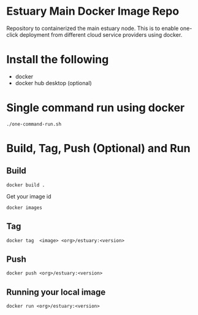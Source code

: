 # Estuary Main Docker Image Repo

Repository to containerized the main estuary node. This is to enable one-click deployment from different cloud service providers using docker.

# Install the following

- docker
- docker hub desktop (optional)

# Single command run using docker
```
./one-command-run.sh
```

# Build, Tag, Push (Optional) and Run
## Build
```
docker build .
```

Get your image id
```
docker images
```
## Tag
```
docker tag  <image> <org>/estuary:<version>
```

## Push
```
docker push <org>/estuary:<version>
```

## Running your local image
```
docker run <org>/estuary:<version>
```